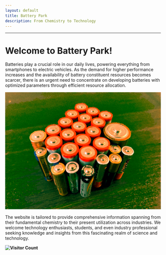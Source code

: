 ```yaml
---
layout: default
title: Battery Park
description: From Chemistry to Technology
---
```


---

# Welcome to Battery Park!

Batteries play a crucial role in our daily lives, powering everything from smartphones to electric vehicles. As the demand for higher performance increases and the availability of battery constituent resources becomes scarcer, there is an urgent need to concentrate on developing batteries with optimized parameters through efficient resource allocation.

![Battery](https://github.com/donghee1025/Battery-Park/blob/main2/docs/image_home.jpg?raw=true)

The website is tailored to provide comprehensive information spanning from their fundamental chemistry to their present utilization across industries. We welcome technology enthusiasts, students, and even industry professional seeking knowledge and insights from this fascinating realm of science and technology.

<b><b><b>

![Visitor Count](https://komarev.com/ghpvc/?username=donghee1025&color=green)

